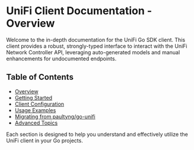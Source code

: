 # UniFi Client Documentation - Overview

Welcome to the in-depth documentation for the UniFi Go SDK client. 
This client provides a robust, strongly-typed interface to interact with the UniFi Network Controller API, 
leveraging auto-generated models and manual enhancements for undocumented endpoints.

## Table of Contents

- [Overview](readme.md)
- [Getting Started](getting_started.md)
- [Client Configuration](configuration.md)
- [Usage Examples](usage_examples.md)
- [Migrating from paultyng/go-unifi](migrating_from_upstream.md)
- [Advanced Topics](advanced_topics.md)

Each section is designed to help you understand and effectively utilize the UniFi client in your Go projects. 